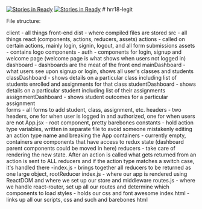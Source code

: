 [![Stories in Ready](https://badge.waffle.io/HR18-Legit/hrr18-legit.png?label=ready&title=Ready)](https://waffle.io/HR18-Legit/hrr18-legit)
[![Stories in Ready](https://badge.waffle.io/HR18-Legit/hrr18-legit.png?label=ready&title=Ready)](https://waffle.io/HR18-Legit/hrr18-legit)
﻿# hrr18-legit

File structure:

client - all things front-end
    dist - where compiled files are stored
    src - all things react (components, actions, reducers, assets)
        actions - called on certain actions, mainly login, signin, logout, and all form submissions
        assets - contains logo 
        components - 
            auth - components for login, signup and welcome page (welcome page is what shows when users not logged in)
            dashboard - dashboards are the meat of the front end
                mainDashboard - what users see upon signup or login, shows all user's classes and students
                classDashboard - shows details on a particular class including list of students enrolled and assignments for that class
                studentDashboard - shows details on a particular student including list of their assignments
                assignmentDashboard - shows student outcomes for a particular assignment  
            forms - all forms to add student, class, assignment, etc.
            headers - two headers, one for when user is logged in and authorized, one for when users are not
            App.jsx - root component, pretty barebones
        constants - hold action type variables, written in separate file to avoid someone mistakenly editing an action type name and breaking the App
        containers - currently empty, containers are components that have access to redux state (dashboard parent components could be moved in here)
        reducers - take care of rendering the new state. After an action is called what gets returned from an action is sent to ALL reducers and if the action type matches a switch case, it's handled there
            -index.js - brings together all reducers to be returned as one large object, rootReducer
        index.js - where our app is rendered using ReactDOM and where we set up our store and middleware
        routes.js - where we handle react-router, set up all our routes and determine which components to load
    styles - holds our css and font awesome
    index.html - links up all our scripts, css and such and barebones html
